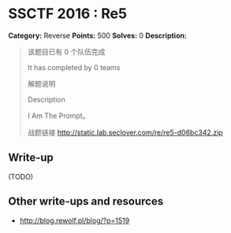 # SSCTF 2016 : Re5

**Category:** Reverse
**Points:** 500
**Solves:** 0
**Description:**

> 该题目已有 0 个队伍完成
> 
> It has completed by 0 teams
> 
> 解题说明
> 
> Description
> 
> 
> I Am The Prompt。
> 
> 战题链接 <http://static.lab.seclover.com/re/re5-d06bc342.zip>


## Write-up

(TODO)

## Other write-ups and resources

* <http://blog.rewolf.pl/blog/?p=1519>
